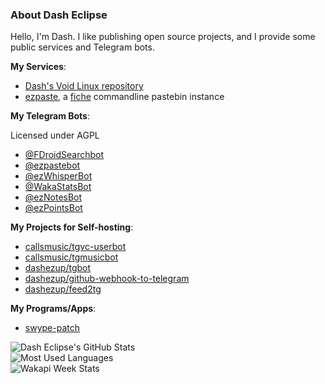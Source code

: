 ### About Dash Eclipse

Hello, I'm Dash. I like publishing open source projects, and I provide some
public services and Telegram bots.

**My Services**:

- [Dash's Void Linux repository](https://ezup.dev/repo/voidlinux/current/info.html)
- [ezpaste](https://ezup.dev/p/), a [fiche](https://github.com/dashezup/fiche) commandline pastebin instance

**My Telegram Bots**:

Licensed under AGPL

- [@FDroidSearchbot](https://github.com/dashezup/FDroidSearchBot)
- [@ezpastebot](https://github.com/dashezup/ezpastebot)
- [@ezWhisperBot](https://github.com/dashezup/ezWhisperBot)
- [@WakaStatsBot](https://github.com/dashezup/WakaStatsBot)
- [@ezNotesBot](https://github.com/dashezup/ezNotesBot)
- [@ezPointsBot](https://github.com/dashezup/ezPointsBot)

**My Projects for Self-hosting**:

- [callsmusic/tgvc-userbot](https://github.com/callsmusic/tgvc-userbot)
- [callsmusic/tgmusicbot](https://github.com/callsmusic/tgmusicbot)
- [dashezup/tgbot](https://github.com/dashezup/tgbot)
- [dashezup/github-webhook-to-telegram](https://github.com/dashezup/github-webhook-to-telegram)
- [dashezup/feed2tg](https://github.com/dashezup/feed2tg)

**My Programs/Apps**:

- [swype-patch](https://github.com/dashezup/swype-patch)

![Dash Eclipse's GitHub Stats](https://github-readme-stats.vercel.app/api?username=dashezup&show_icons=true&include_all_commits=true&theme=vue-dark)  
![Most Used Languages](https://github-readme-stats.vercel.app/api/top-langs/?username=dashezup&exclude_repo=swype-patch,ezup.dev&theme=vue-dark&layout=compact)  
![Wakapi Week Stats](https://github-readme-stats-dashezup.vercel.app/api/wakatime?username=dashezup&api_domain=ezup.dev%2Fwakapi&range=last_7_days&theme=vue-dark&custom_title=Wakapi%20Week%20Stats&layout=compact)
